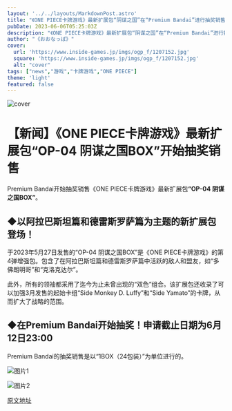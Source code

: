 ```yaml
---
layout: '../../layouts/MarkdownPost.astro'
title: "《ONE PIECE卡牌游戏》最新扩展包“阴谋之国”在“Premium Bandai”进行抽奖销售！申请截止日期为6月12日23:00！"
pubDate: 2023-06-06T05:25:03Z
description: "《ONE PIECE卡牌游戏》最新扩展包“阴谋之国”在“Premium Bandai”进行抽奖销售！申请截止日期为6月12日23:00！"
author: "《おおなっぱ》"
cover:
  url: 'https://www.inside-games.jp/imgs/ogp_f/1207152.jpg'
  square: 'https://www.inside-games.jp/imgs/ogp_f/1207152.jpg'
  alt: "cover"
tags: ["news","游戏","卡牌游戏","ONE PIECE"]
theme: 'light'
featured: false
---
```

![cover](https://www.inside-games.jp/imgs/ogp_f/1207152.jpg)

# 【新闻】《ONE PIECE卡牌游戏》最新扩展包“OP-04 阴谋之国BOX”开始抽奖销售

Premium Bandai开始抽奖销售《ONE PIECE卡牌游戏》最新扩展包<b>“OP-04 阴谋之国BOX”</b>。

## ◆以阿拉巴斯坦篇和德雷斯罗萨篇为主题的新扩展包登场！

于2023年5月27日发售的“OP-04 阴谋之国BOX”是《ONE PIECE卡牌游戏》的第4弹增强包。包含了在阿拉巴斯坦篇和德雷斯罗萨篇中活跃的敌人和盟友，如“多佛朗明哥”和“克洛克达尔”。

此外，所有的领袖都采用了迄今为止未曾出现的“双色”组合。该扩展包还收录了可以加强3月发售的起始卡组“Side Monkey D. Luffy”和“Side Yamato”的卡牌，从而扩大了战略的范围。

## ◆在Premium Bandai开始抽奖！申请截止日期为6月12日23:00

Premium Bandai的抽奖销售是以“1BOX（24包装）”为单位进行的。 

![图片1](https://www.inside-games.jp/imgs/zoom/1207037.jpg)

![图片2](https://www.inside-games.jp/imgs/zoom/1207044.jpg)

  [原文地址](https://www.inside-games.jp/article/2023/06/06/146387.html)